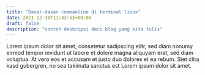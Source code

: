 ```yaml
---
title: "Dasar-dasar commanline di terminal linux"
date: 2021-12-30T11:43:53+08:00
draft: false
description: "contoh deskripsi dari blog yang kita tulis"
---
```


Lorem ipsum dolor sit amet, consetetur sadipscing elitr, sed diam nonumy eirmod tempor invidunt ut labore et dolore magna aliquyam erat, sed diam voluptua. At vero eos et accusam et justo duo dolores et ea rebum. Stet clita kasd gubergren, no sea takimata sanctus est Lorem ipsum dolor sit amet.


